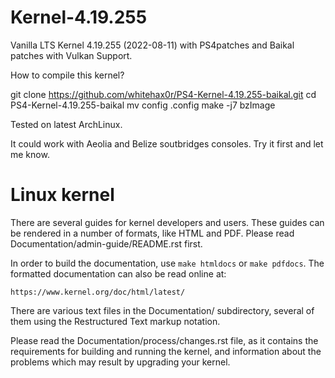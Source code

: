 # Kernel-4.19.255

Vanilla LTS Kernel 4.19.255 (2022-08-11) with PS4patches and Baikal patches with Vulkan Support.

How to compile this kernel?

git clone https://github.com/whitehax0r/PS4-Kernel-4.19.255-baikal.git
cd PS4-Kernel-4.19.255-baikal
mv config .config
make -j7 bzImage

Tested on latest ArchLinux.

It could work with Aeolia and Belize soutbridges consoles. Try it first and let me know.

Linux kernel
============

There are several guides for kernel developers and users. These guides can
be rendered in a number of formats, like HTML and PDF. Please read
Documentation/admin-guide/README.rst first.

In order to build the documentation, use ``make htmldocs`` or
``make pdfdocs``.  The formatted documentation can also be read online at:

    https://www.kernel.org/doc/html/latest/

There are various text files in the Documentation/ subdirectory,
several of them using the Restructured Text markup notation.

Please read the Documentation/process/changes.rst file, as it contains the
requirements for building and running the kernel, and information about
the problems which may result by upgrading your kernel.
